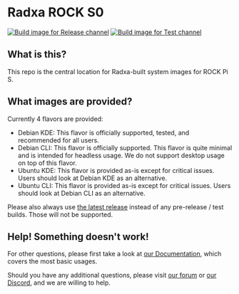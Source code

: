 # Radxa ROCK S0
[![Build image for Release channel](https://github.com/radxa-build/rock-s0/actions/workflows/build.yml/badge.svg)](https://github.com/radxa-build/rock-s0/actions/workflows/build.yml) [![Build image for Test channel](https://github.com/radxa-build/rock-s0/actions/workflows/test.yml/badge.svg)](https://github.com/radxa-build/rock-s0/actions/workflows/test.yml)

## What is this?

This repo is the central location for Radxa-built system images for ROCK Pi S.

## What images are provided?

Currently 4 flavors are provided:

- Debian KDE: This flavor is officially supported, tested, and recommended for all users.
- Debian CLI: This flavor is officially supported. This flavor is quite minimal and is intended for headless usage. We do not support desktop usage on top of this flavor.
- Ubuntu KDE: This flavor is provided as-is except for critical issues. Users should look at Debian KDE as an alternative.
- Ubuntu CLI: This flavor is provided as-is except for critical issues. Users should look at Debian CLI as an alternative.

Please also always use [the latest release](https://github.com/radxa-build/rock-s0/releases/latest) instead of any pre-release / test builds. Those will not be supported.

## Help! Something doesn't work!

For other questions, please first take a look at [our Documentation](https://docs.radxa.com/en/rockpi/s0), which covers the most basic usages.

Should you have any additional questions, please visit [our forum](https://forum.radxa.com/) or [our Discord](https://rock.sh/go), and we are willing to help.
